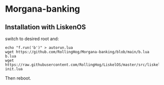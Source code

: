 # Morgana-banking
 
## Installation with LiskenOS
 switch to desired root and:
```
echo "f.run('b')" > autorun.lua
wget https://github.com/RollingHog/Morgana-banking/blob/main/b.lua b.lua
wget https://raw.githubusercontent.com/RollingHog/LiskelOS/master/src/liskel2c.lua init.lua
```
Then reboot.

